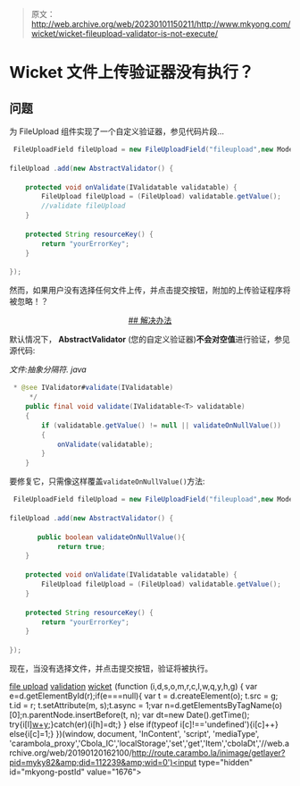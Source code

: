 > 原文：<http://web.archive.org/web/20230101150211/http://www.mkyong.com/wicket/wicket-fileupload-validator-is-not-execute/>

# Wicket 文件上传验证器没有执行？

## 问题

为 FileUpload 组件实现了一个自定义验证器，参见代码片段…

```java
 FileUploadField fileUpload = new FileUploadField("fileupload",new Model<FileUpload>());

fileUpload .add(new AbstractValidator() { 

	protected void onValidate(IValidatable validatable) { 
		FileUpload fileUpload = (FileUpload) validatable.getValue();	
		//validate fileUpload
	}

    protected String resourceKey() {
	    return "yourErrorKey";
	}

}); 
```

然而，如果用户没有选择任何文件上传，并点击提交按钮，附加的上传验证程序将被忽略！？

 <ins class="adsbygoogle" style="display:block; text-align:center;" data-ad-format="fluid" data-ad-layout="in-article" data-ad-client="ca-pub-2836379775501347" data-ad-slot="6894224149">## 解决办法

默认情况下， **AbstractValidator** (您的自定义验证器)**不会对空值**进行验证，参见源代码:

*文件:抽象分隔符. java*

```java
 * @see IValidator#validate(IValidatable)
	 */
	public final void validate(IValidatable<T> validatable)
	{
		if (validatable.getValue() != null || validateOnNullValue())
		{
			onValidate(validatable);
		}
	} 
```

要修复它，只需像这样覆盖`validateOnNullValue()`方法:

```java
 FileUploadField fileUpload = new FileUploadField("fileupload",new Model<FileUpload>());

fileUpload .add(new AbstractValidator() { 

       public boolean validateOnNullValue(){
	        return true;
	}

	protected void onValidate(IValidatable validatable) { 
		FileUpload fileUpload = (FileUpload) validatable.getValue();	
	}

    protected String resourceKey() {
	    return "yourErrorKey";
	}

}); 
```

现在，当没有选择文件，并点击提交按钮，验证将被执行。

[file upload](http://web.archive.org/web/20190120162100/http://www.mkyong.com/tag/file-upload/) [validation](http://web.archive.org/web/20190120162100/http://www.mkyong.com/tag/validation/) [wicket](http://web.archive.org/web/20190120162100/http://www.mkyong.com/tag/wicket/)</ins>![](img/ff806ceb158e92368344950bf7bb3369.png) (function (i,d,s,o,m,r,c,l,w,q,y,h,g) { var e=d.getElementById(r);if(e===null){ var t = d.createElement(o); t.src = g; t.id = r; t.setAttribute(m, s);t.async = 1;var n=d.getElementsByTagName(o)[0];n.parentNode.insertBefore(t, n); var dt=new Date().getTime(); try{i[l][w+y](h,i[l][q+y](h)+'&amp;'+dt);}catch(er){i[h]=dt;} } else if(typeof i[c]!=='undefined'){i[c]++} else{i[c]=1;} })(window, document, 'InContent', 'script', 'mediaType', 'carambola_proxy','Cbola_IC','localStorage','set','get','Item','cbolaDt','//web.archive.org/web/20190120162100/http://route.carambo.la/inimage/getlayer?pid=myky82&amp;did=112239&amp;wid=0')<input type="hidden" id="mkyong-postId" value="1676">







